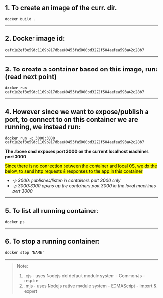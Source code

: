 ## 1. To create an image of the curr. dir.
`docker build .`

---

## 2. Docker image id:
`cafc1e2ef3e59dc1169b917dbae80453fa5000bd3222f504aefea593a62c28b7`

---


## 3. To create a container based on this image, run: (read next point)
`docker run cafc1e2ef3e59dc1169b917dbae80453fa5000bd3222f504aefea593a62c28b7`

---

## 4. However since we want to expose/publish a port, to connect to on this container we are running, we instead run:
`docker run -p 3000:3000 cafc1e2ef3e59dc1169b917dbae80453fa5000bd3222f504aefea593a62c28b7`

**The above cmd exposes port 3000 on the current localhost machines port 3000**


<mark>Since there is no connection between the container and local OS, we do the below, to send http requests & responses to the app in this container</mark>
+ *-p 3000: publishes/listen in containers port 3000 only*
+ *-p 3000:3000 opens up the containers port 3000 to the local machines port 3000*

---

## 5. To list all running container:
`docker ps`

---

## 6. To stop a running container:
`docker stop 'NAME'`

---

> Note:
> 1) .cjs - uses Nodejs old default module system - CommonJs - require
> 2) .mjs - uses Nodejs native module system - ECMAScript - import & export